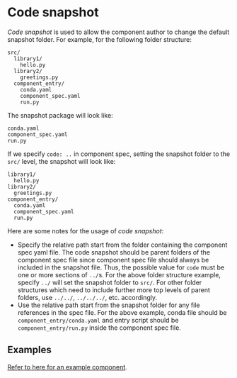 # Code snapshot

*Code snapshot* is used to allow the component author to change the default snapshot folder. 
For example, for the following folder structure:

```
src/
  library1/
    hello.py
  library2/
    greetings.py
  component_entry/
    conda.yaml
    component_spec.yaml
    run.py
```

The snapshot package will look like:

```
conda.yaml
component_spec.yaml
run.py
```

If we specify `code: ..` in component spec, setting the snapshot folder to the `src/` level, the snapshot will look like:

```
library1/
  hello.py
library2/
  greetings.py
component_entry/
  conda.yaml
  component_spec.yaml
  run.py
```

Here are some notes for the usage of *code snapshot*:
* Specify the relative path start from the folder containing the component spec yaml file. The code snapshot should be parent folders of the component spec file since component spec file should always be included in the snapshot file. Thus, the possible value for `code` must be one or more sections of `../`s. For the above folder structure example, specify `../` will set the snapshot folder to `src/`. For other folder structures which need to include further more top levels of parent folders, use `../../`, `../../../`, etc. accordingly.
* Use the relative path start from the snapshot folder for any file references in the spec file. For the above example, conda file should be `component_entry/conda.yaml` and entry script should be `component_entry/run.py` inside the component spec file.


## Examples

[Refer to here for an example component](./samples/code-snapshot/).
